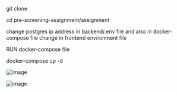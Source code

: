git clone <repo>

cd pre-screening-assignment/assignment

change postgres ip address in backend/.env file 
and also in docker-compose file change in frontend environment file

RUN docker-compose file

docker-compose up -d

![image](https://github.com/user-attachments/assets/22ccc2da-bd62-455c-861c-9b38528fe5bf)

![image](https://github.com/user-attachments/assets/1ca9c002-77ae-4df9-b487-9e5be38d489c)

